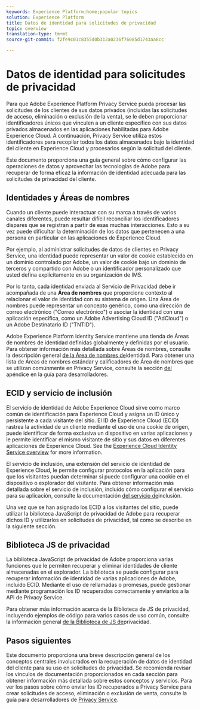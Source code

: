 ```yaml
---
keywords: Experience Platform;home;popular topics
solution: Experience Platform
title: Datos de identidad para solicitudes de privacidad
topic: overview
translation-type: tm+mt
source-git-commit: f2fe9c01c8355d0b312a0236f76085d1743aa8cc

---
```



# Datos de identidad para solicitudes de privacidad

Para que Adobe Experience Platform Privacy Service pueda procesar las solicitudes de los clientes de sus datos privados (incluidas las solicitudes de acceso, eliminación o exclusión de la venta), se le deben proporcionar identificadores únicos que vinculen a un cliente específico con sus datos privados almacenados en las aplicaciones habilitadas para Adobe Experience Cloud. A continuación, Privacy Service utiliza estos identificadores para recopilar todos los datos almacenados bajo la identidad del cliente en Experience Cloud y procesarlos según la solicitud del cliente.

Este documento proporciona una guía general sobre cómo configurar las operaciones de datos y aprovechar las tecnologías de Adobe para recuperar de forma eficaz la información de identidad adecuada para las solicitudes de privacidad del cliente.

## Identidades y Áreas de nombres

Cuando un cliente puede interactuar con su marca a través de varios canales diferentes, puede resultar difícil reconciliar los identificadores dispares que se registran a partir de esas muchas interacciones. Esto a su vez puede dificultar la determinación de los datos que pertenecen a una persona en particular en las aplicaciones de Experience Cloud.

Por ejemplo, al administrar solicitudes de datos de clientes en Privacy Service, una identidad puede representar un valor de cookie establecido en un dominio controlado por Adobe, un valor de cookie bajo un dominio de terceros y compartido con Adobe o un identificador personalizado que usted defina explícitamente en su organización de IMS.

Por lo tanto, cada identidad enviada al Servicio de Privacidad debe ir acompañada de una **Área de nombres** que proporcione contexto al relacionar el valor de identidad con su sistema de origen. Una Área de nombres puede representar un concepto genérico, como una dirección de correo electrónico (&quot;Correo electrónico&quot;) o asociar la identidad con una aplicación específica, como un Adobe Advertising Cloud ID (&quot;AdCloud&quot;) o un Adobe Destinatario ID (&quot;TNTID&quot;).

Adobe Experience Platform Identity Service mantiene una tienda de Áreas de nombres de identidad definidas globalmente y definidas por el usuario. Para obtener información más detallada sobre Áreas de nombres, consulte la descripción general [de la Área de nombres de](https://www.adobe.io/apis/experienceplatform/home/profile-identity-segmentation/profile-identity-segmentation-services.html#!api-specification/markdown/narrative/technical_overview/identity_namespace_overview/identity_namespace_overview.md)identidad. Para obtener una lista de Áreas de nombres estándar y calificadores de Área de nombres que se utilizan comúnmente en Privacy Service, consulte la sección [del](api/appendix.md) apéndice en la guía para desarrolladores.

## ECID y servicio de inclusión

El servicio de identidad de Adobe Experience Cloud sirve como marco común de identificación para Experience Cloud y asigna un ID único y persistente a cada visitante del sitio. El ID de Experience Cloud (ECID) rastrea la actividad de un cliente mediante el uso de una cookie de origen, puede identificar de forma exclusiva un dispositivo en varias aplicaciones y le permite identificar el mismo visitante de sitio y sus datos en diferentes aplicaciones de Experience Cloud. See the [Experience Cloud Identity Service overview](https://docs.adobe.com/content/help/en/id-service/using/intro/overview.html) for more information.

El servicio de inclusión, una extensión del servicio de identidad de Experience Cloud, le permite configurar protocolos en la aplicación para que los visitantes puedan determinar si puede configurar una cookie en el dispositivo o explorador del visitante. Para obtener información más detallada sobre el servicio de inclusión, incluido cómo configurar el servicio para su aplicación, consulte la documentación [del servicio de](https://docs.adobe.com/content/help/en/id-service/using/implementation/opt-in-service/optin-overview.html)inclusión.

Una vez que se han asignado los ECID a los visitantes del sitio, puede utilizar la biblioteca JavaScript de privacidad de Adobe para recuperar dichos ID y utilizarlos en solicitudes de privacidad, tal como se describe en la siguiente sección.

## Biblioteca JS de privacidad

La biblioteca JavaScript de privacidad de Adobe proporciona varias funciones que le permiten recuperar y eliminar identidades de cliente almacenadas en el explorador. La biblioteca se puede configurar para recuperar información de identidad de varias aplicaciones de Adobe, incluido ECID. Mediante el uso de rellamadas o promesas, puede gestionar mediante programación los ID recuperados correctamente y enviarlos a la API de Privacy Service.

Para obtener más información acerca de la Biblioteca de JS de privacidad, incluyendo ejemplos de código para varios casos de uso común, consulte la información general [de la Biblioteca de JS de](js-library.md)privacidad.

## Pasos siguientes

Este documento proporciona una breve descripción general de los conceptos centrales involucrados en la recuperación de datos de identidad del cliente para su uso en solicitudes de privacidad. Se recomienda revisar los vínculos de documentación proporcionados en cada sección para obtener información más detallada sobre estos conceptos y servicios. Para ver los pasos sobre cómo enviar los ID recuperados a Privacy Service para crear solicitudes de acceso, eliminación o exclusión de venta, consulte la guía para desarrolladores de [Privacy Service](api/getting-started.md).